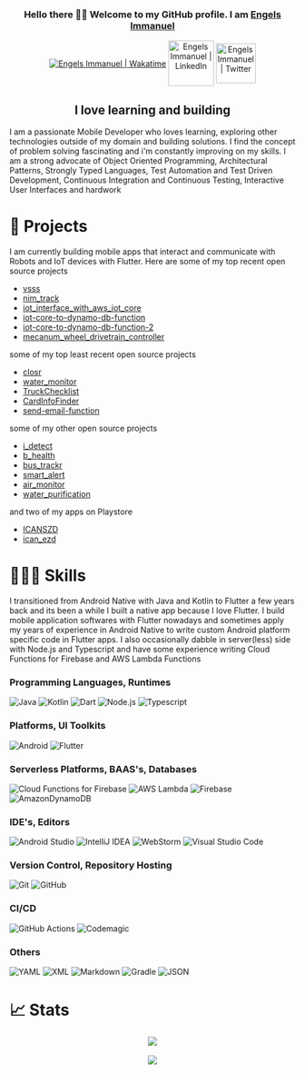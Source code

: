 <h3 align="center">
Hello there 👋🏿 Welcome to my GitHub profile. I am <a href="https://engels-immanuel.web.app/" target="_blank" rel="noreferrer">Engels Immanuel</a>
</h3>

<div align="center">
  <a href="https://wakatime.com/@08841e85-e450-4a09-96fb-714404fdc9b3"><img align="center" src="https://wakatime.com/badge/user/08841e85-e450-4a09-96fb-714404fdc9b3.svg" alt="Engels Immanuel | Wakatime"/></a>
  <a href="https://www.linkedin.com/in/engels-immanuel-9b807317a/"><img align="center" src="https://img.shields.io/badge/linkedin-%230077B5.svg?style=plastic&logo=linkedin&logoColor=white" alt="Engels Immanuel | LinkedIn" width="80px"/></a>
  <a href="https://twitter.com/evil_onyxx_jr/"><img align="center" src="https://img.shields.io/badge/Twitter-%231DA1F2.svg?style=plastic&logo=Twitter&logoColor=white" alt="Engels Immanuel | Twitter" width="70px"/></a>
</div>

<h2 align="center">
I love learning and building
</h2>

I am a passionate Mobile Developer who loves learning, exploring other technologies outside of my domain and building solutions. I find the concept of problem solving fascinating and i'm constantly improving on my skills. I am a strong advocate of Object Oriented Programming, Architectural Patterns, Strongly Typed Languages, Test Automation and Test Driven Development, Continuous Integration and Continuous Testing, Interactive User Interfaces and hardwork

<h1>
🔭 Projects
</h1>

I am currently building mobile apps that interact and communicate with Robots and IoT devices with Flutter. Here are some of my top recent open source projects
- <a href="https://github.com/Daeon97/vsss.git" target="_blank" rel="noreferrer">vsss</a>
- <a href="https://github.com/Daeon97/nim_track.git" target="_blank" rel="noreferrer">nim_track</a>
- <a href="https://github.com/Daeon97/iot_interface_with_aws_iot_core.git" target="_blank" rel="noreferrer">iot_interface_with_aws_iot_core</a>
- <a href="https://github.com/Daeon97/iot-core-to-dynamo-db-function.git" target="_blank" rel="noreferrer">iot-core-to-dynamo-db-function</a>
- <a href="https://github.com/Daeon97/iot-core-to-dynamo-db-function-2.git" target="_blank" rel="noreferrer">iot-core-to-dynamo-db-function-2</a>
- <a href="https://github.com/Daeon97/mecanum_wheel_drivetrain_controller.git" target="_blank" rel="noreferrer">mecanum_wheel_drivetrain_controller</a>

some of my top least recent open source projects
- <a href="https://github.com/Daeon97/closr.git" target="_blank" rel="noreferrer">closr</a>
- <a href="https://github.com/Daeon97/water_monitor.git" target="_blank" rel="noreferrer">water_monitor</a>
- <a href="https://github.com/Daeon97/TruckChecklist.git" target="_blank" rel="noreferrer">TruckChecklist</a>
- <a href="https://github.com/Daeon97/CardInfoFinder.git" target="_blank" rel="noreferrer">CardInfoFinder</a>
- <a href="https://github.com/Daeon97/send-email-function.git" target="_blank" rel="noreferrer">send-email-function</a>

some of my other open source projects
- <a href="https://github.com/Daeon97/i_detect.git" target="_blank" rel="noreferrer">i_detect</a>
- <a href="https://github.com/Daeon97/b_health.git" target="_blank" rel="noreferrer">b_health</a>
- <a href="https://github.com/Daeon97/bus_trackr.git" target="_blank" rel="noreferrer">bus_trackr</a>
- <a href="https://github.com/Daeon97/smart_alert.git" target="_blank" rel="noreferrer">smart_alert</a>
- <a href="https://github.com/Daeon97/air_monitor.git" target="_blank" rel="noreferrer">air_monitor</a>
- <a href="https://github.com/Daeon97/water_purification.git" target="_blank" rel="noreferrer">water_purification</a>

and two of my apps on Playstore
- <a href="https://play.google.com/store/apps/details?id=com.engelsimmanuel.icanszd" target="_blank" rel="noreferrer">ICANSZD</a>
- <a href="https://play.google.com/store/apps/details?id=com.engelsimmanuel.ican" target="_blank" rel="noreferrer">ican_ezd</a>

<h1>
👨🏿‍💻 Skills
</h1>

I transitioned from Android Native with Java and Kotlin to Flutter a few years back and its been a while I built a native app because I love Flutter. I build mobile application softwares with Flutter nowadays and sometimes apply my years of experience in Android Native to write custom Android platform specific code in Flutter apps. I also occasionally dabble in server(less) side with Node.js and Typescript and have some experience writing Cloud Functions for Firebase and AWS Lambda Functions

<h3>
Programming Languages, Runtimes
</h3>

![Java](https://img.shields.io/badge/Java-ED8B00?style=for-the-badge&logo=openjdk&logoColor=white)
![Kotlin](https://img.shields.io/badge/Kotlin-0095D5?&style=for-the-badge&logo=kotlin&logoColor=white)
![Dart](https://img.shields.io/badge/Dart-0175C2?style=for-the-badge&logo=dart&logoColor=white)
![Node.js](https://img.shields.io/badge/Node.js-43853D?style=for-the-badge&logo=node.js&logoColor=white)
![Typescript](https://img.shields.io/badge/TypeScript-007ACC?style=for-the-badge&logo=typescript&logoColor=white)

<h3>
Platforms, UI Toolkits
</h3>

![Android](https://img.shields.io/badge/Android-3DDC84?style=for-the-badge&logo=android&logoColor=white)
![Flutter](https://img.shields.io/badge/Flutter-%2302569B.svg?style=for-the-badge&logo=Flutter&logoColor=white)

<h3>
Serverless Platforms, BAAS's, Databases
</h3>

![Cloud Functions for Firebase](https://img.shields.io/badge/Firebase-Cloud%20Functions-orange?logo=firebase&logoColor=white)
![AWS Lambda](https://img.shields.io/badge/AWS-Lambda-orange?logo=amazon-aws&logoColor=white)
![Firebase](https://img.shields.io/badge/Firebase-039BE5?style=for-the-badge&logo=Firebase&logoColor=white)
![AmazonDynamoDB](https://img.shields.io/badge/Amazon%20DynamoDB-4053D6?style=for-the-badge&logo=Amazon%20DynamoDB&logoColor=white)

<h3>
IDE's, Editors
</h3>

![Android Studio](https://img.shields.io/badge/Android%20Studio-3DDC84.svg?style=for-the-badge&logo=android-studio&logoColor=white)
![IntelliJ IDEA](https://img.shields.io/badge/IntelliJIDEA-000000.svg?style=for-the-badge&logo=intellij-idea&logoColor=white)
![WebStorm](https://img.shields.io/badge/webstorm-143?style=for-the-badge&logo=webstorm&logoColor=white&color=black)
![Visual Studio Code](https://img.shields.io/badge/Visual%20Studio%20Code-0078d7.svg?style=for-the-badge&logo=visual-studio-code&logoColor=white)

<h3>
Version Control, Repository Hosting
</h3>

![Git](https://img.shields.io/badge/git-%23F05033.svg?style=for-the-badge&logo=git&logoColor=white)
![GitHub](https://img.shields.io/badge/github-%23121011.svg?style=for-the-badge&logo=github&logoColor=white)

<h3>
CI/CD
</h3>

![GitHub Actions](https://img.shields.io/badge/github%20actions-%232671E5.svg?style=for-the-badge&logo=githubactions&logoColor=white)
![Codemagic](https://a11ybadges.com/badge?logo=codemagic)

<h3>
Others
</h3>

![YAML](https://img.shields.io/badge/YAML-★★★-lightgrey?logo=yaml&logoColor=white)
![XML](https://img.shields.io/badge/XML-★★★-lightgrey?logo=xml&logoColor=white)
![Markdown](https://img.shields.io/badge/markdown-%23000000.svg?style=for-the-badge&logo=markdown&logoColor=white)
![Gradle](https://img.shields.io/badge/Gradle-02303A.svg?style=for-the-badge&logo=Gradle&logoColor=white)
![JSON](https://a11ybadges.com/badge?logo=json)

<h1>
📈 Stats
</h1>

<div align="center">
  <a href="https://wakatime.com"><img src="https://wakatime.com/share/@evil_onyxx_jr/95b5d828-4172-4f00-ac98-316adca865a1.png" /></a>
  <br><br>
  <img src="https://github-readme-stats.vercel.app/api?username=Daeon97&&show_icons=true&tile_color=ffffff&com_color=bb2acf&&text_color=daf7dc&bg_color=191919" style="position: relative;"/>
</div>
